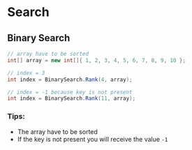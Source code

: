 # Search 

## Binary Search

```csharp
// array have to be sorted
int[] array = new int[]{ 1, 2, 3, 4, 5, 6, 7, 8, 9, 10 };

// index = 3 
int index = BinarySearch.Rank(4, array);

// index = -1 because key is not present
int index = BinarySearch.Rank(11, array);
```

### Tips:

* The array have to be sorted
* If the key is not present you will receive the value `-1`
